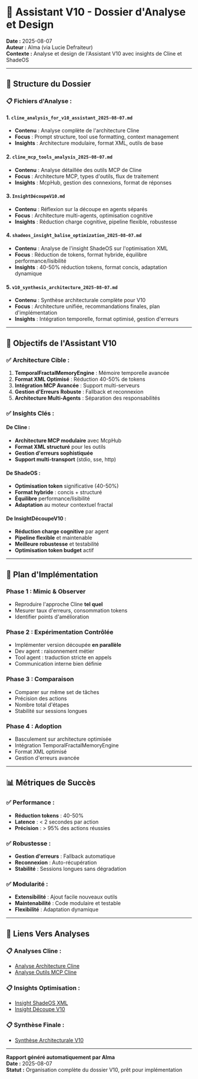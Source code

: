# 🚀 Assistant V10 - Dossier d'Analyse et Design

**Date :** 2025-08-07  
**Auteur :** Alma (via Lucie Defraiteur)  
**Contexte :** Analyse et design de l'Assistant V10 avec insights de Cline et ShadeOS

---

## 📁 Structure du Dossier

### **📋 Fichiers d'Analyse :**

#### **1. `cline_analysis_for_v10_assistant_2025-08-07.md`**
- **Contenu** : Analyse complète de l'architecture Cline
- **Focus** : Prompt structure, tool use formatting, context management
- **Insights** : Architecture modulaire, format XML, outils de base

#### **2. `cline_mcp_tools_analysis_2025-08-07.md`**
- **Contenu** : Analyse détaillée des outils MCP de Cline
- **Focus** : Architecture MCP, types d'outils, flux de traitement
- **Insights** : McpHub, gestion des connexions, format de réponses

#### **3. `InsightDécoupeV10.md`**
- **Contenu** : Réflexion sur la découpe en agents séparés
- **Focus** : Architecture multi-agents, optimisation cognitive
- **Insights** : Réduction charge cognitive, pipeline flexible, robustesse

#### **4. `shadeos_insight_balise_optimization_2025-08-07.md`**
- **Contenu** : Analyse de l'insight ShadeOS sur l'optimisation XML
- **Focus** : Réduction de tokens, format hybride, équilibre performance/lisibilité
- **Insights** : 40-50% réduction tokens, format concis, adaptation dynamique

#### **5. `v10_synthesis_architecture_2025-08-07.md`**
- **Contenu** : Synthèse architecturale complète pour V10
- **Focus** : Architecture unifiée, recommandations finales, plan d'implémentation
- **Insights** : Intégration temporelle, format optimisé, gestion d'erreurs

---

## 🎯 Objectifs de l'Assistant V10

### **✅ Architecture Cible :**
1. **TemporalFractalMemoryEngine** : Mémoire temporelle avancée
2. **Format XML Optimisé** : Réduction 40-50% de tokens
3. **Intégration MCP Avancée** : Support multi-serveurs
4. **Gestion d'Erreurs Robuste** : Fallback et reconnexion
5. **Architecture Multi-Agents** : Séparation des responsabilités

### **✅ Insights Clés :**

#### **De Cline :**
- **Architecture MCP modulaire** avec McpHub
- **Format XML structuré** pour les outils
- **Gestion d'erreurs sophistiquée**
- **Support multi-transport** (stdio, sse, http)

#### **De ShadeOS :**
- **Optimisation token** significative (40-50%)
- **Format hybride** : concis + structuré
- **Équilibre** performance/lisibilité
- **Adaptation** au moteur contextuel fractal

#### **De InsightDécoupeV10 :**
- **Réduction charge cognitive** par agent
- **Pipeline flexible** et maintenable
- **Meilleure robustesse** et testabilité
- **Optimisation token budget** actif

---

## 🚀 Plan d'Implémentation

### **Phase 1 : Mimic & Observer**
- Reproduire l'approche Cline **tel quel**
- Mesurer taux d'erreurs, consommation tokens
- Identifier points d'amélioration

### **Phase 2 : Expérimentation Contrôlée**
- Implémenter version découpée **en parallèle**
- Dev agent : raisonnement métier
- Tool agent : traduction stricte en appels
- Communication interne bien définie

### **Phase 3 : Comparaison**
- Comparer sur même set de tâches
- Précision des actions
- Nombre total d'étapes
- Stabilité sur sessions longues

### **Phase 4 : Adoption**
- Basculement sur architecture optimisée
- Intégration TemporalFractalMemoryEngine
- Format XML optimisé
- Gestion d'erreurs avancée

---

## 📊 Métriques de Succès

### **✅ Performance :**
- **Réduction tokens** : 40-50%
- **Latence** : < 2 secondes par action
- **Précision** : > 95% des actions réussies

### **✅ Robustesse :**
- **Gestion d'erreurs** : Fallback automatique
- **Reconnexion** : Auto-récupération
- **Stabilité** : Sessions longues sans dégradation

### **✅ Modularité :**
- **Extensibilité** : Ajout facile nouveaux outils
- **Maintenabilité** : Code modulaire et testable
- **Flexibilité** : Adaptation dynamique

---

## 🔗 Liens Vers Analyses

### **📋 Analyses Cline :**
- [Analyse Architecture Cline](cline_analysis_for_v10_assistant_2025-08-07.md)
- [Analyse Outils MCP Cline](cline_mcp_tools_analysis_2025-08-07.md)

### **📋 Insights Optimisation :**
- [Insight ShadeOS XML](shadeos_insight_balise_optimization_2025-08-07.md)
- [Insight Découpe V10](InsightDécoupeV10.md)

### **📋 Synthèse Finale :**
- [Synthèse Architecturale V10](v10_synthesis_architecture_2025-08-07.md)

---

**Rapport généré automatiquement par Alma**  
**Date :** 2025-08-07  
**Statut :** Organisation complète du dossier V10, prêt pour implémentation
